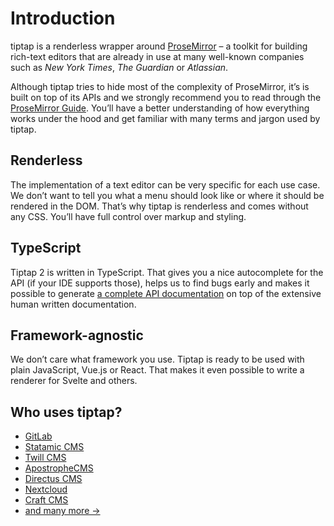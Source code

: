 # Introduction
tiptap is a renderless wrapper around [ProseMirror](https://ProseMirror.net) – a toolkit for building rich-text editors that are already in use at many well-known companies such as *New York Times*, *The Guardian* or *Atlassian*.

Although tiptap tries to hide most of the complexity of ProseMirror, it’s is built on top of its APIs and we strongly recommend you to read through the [ProseMirror Guide](https://ProseMirror.net/docs/guide/). You’ll have a better understanding of how everything works under the hood and get familiar with many terms and jargon used by tiptap.

## Renderless
The implementation of a text editor can be very specific for each use case. We don’t want to tell you what a menu should look like or where it should be rendered in the DOM. That’s why tiptap is renderless and comes without any CSS. You’ll have full control over markup and styling.

## TypeScript
Tiptap 2 is written in TypeScript. That gives you a nice autocomplete for the API (if your IDE supports those), helps us to find bugs early and makes it possible to generate [a complete API documentation](#) on top of the extensive human written documentation.

## Framework-agnostic
We don’t care what framework you use. Tiptap is ready to be used with plain JavaScript, Vue.js or React. That makes it even possible to write a renderer for Svelte and others.

## Who uses tiptap?
- [GitLab](https://gitlab.com)
- [Statamic CMS](https://statamic.com)
- [Twill CMS](https://twill.io)
- [ApostropheCMS](https://apostrophecms.com)
- [Directus CMS](https://directus.io)
- [Nextcloud](https://apps.nextcloud.com/apps/text)
- [Craft CMS](https://craftcms.com/)
- [and many more →](https://github.com/ueberdosis/tiptap/network/dependents?package_id=UGFja2FnZS0xMzE5OTg0ODc%3D)
